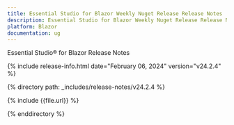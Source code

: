 ```yaml
---
title: Essential Studio for Blazor Weekly Nuget Release Release Notes  
description: Essential Studio for Blazor Weekly Nuget Release Release Notes  
platform: Blazor
documentation: ug
---
```


Essential Studio&reg; for Blazor  Release Notes  

{% include release-info.html date="February 06, 2024"  version="v24.2.4" %} 

{% directory path: _includes/release-notes/v24.2.4 %}

{% include {{file.url}} %}

{% enddirectory %}